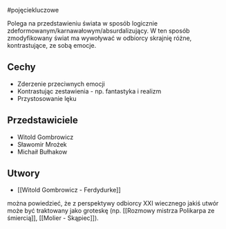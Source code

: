 #pojęciekluczowe 

Polega na przedstawieniu świata w sposób logicznie zdeformowanym/karnawałowym/absurdalizujący. W ten sposób zmodyfikowany świat ma wywoływać w odbiorcy skrajnię różne, kontrastujące, ze sobą emocje. 

## Cechy
- Zderzenie przeciwnych emocji
- Kontrastując zestawienia - np. fantastyka i realizm
- Przystosowanie lęku

## Przedstawiciele
- Witold Gombrowicz
- Sławomir Mrożek
- Michaił Bułhakow

## Utwory
 - [[Witold Gombrowicz - Ferdydurke]]

można powiedzieć, że z perspektywy odbiorcy XXI wiecznego jakiś utwór może być traktowany jako groteskę (np. [[Rozmowy mistrza Polikarpa ze śmiercią]], [[Molier - Skąpiec]]). 
